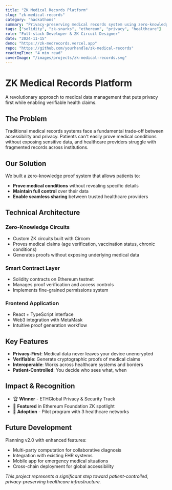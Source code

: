 ```yaml
---
title: "ZK Medical Records Platform"
slug: "zk-medical-records"
category: "hackathons"
summary: "Privacy-preserving medical records system using zero-knowledge proofs and blockchain technology"
tags: ["solidity", "zk-snarks", "ethereum", "privacy", "healthcare"]
role: "Full-stack Developer & ZK Circuit Designer"
date: "2024-11-15"
demo: "https://zk-medrecords.vercel.app"
repo: "https://github.com/yourhandle/zk-medical-records"
readingTime: "4 min read"
coverImage: "/images/projects/zk-medical-records.svg"
---
```


# ZK Medical Records Platform

A revolutionary approach to medical data management that puts privacy first while enabling verifiable health claims.

## The Problem

Traditional medical records systems face a fundamental trade-off between accessibility and privacy. Patients can't easily prove medical conditions without exposing sensitive data, and healthcare providers struggle with fragmented records across institutions.

## Our Solution

We built a zero-knowledge proof system that allows patients to:
- **Prove medical conditions** without revealing specific details
- **Maintain full control** over their data
- **Enable seamless sharing** between trusted healthcare providers

## Technical Architecture

### Zero-Knowledge Circuits
- Custom ZK circuits built with Circom
- Proves medical claims (age verification, vaccination status, chronic conditions)
- Generates proofs without exposing underlying medical data

### Smart Contract Layer
- Solidity contracts on Ethereum testnet
- Manages proof verification and access controls
- Implements fine-grained permissions system

### Frontend Application
- React + TypeScript interface
- Web3 integration with MetaMask
- Intuitive proof generation workflow

## Key Features

- **Privacy-First**: Medical data never leaves your device unencrypted
- **Verifiable**: Generate cryptographic proofs of medical claims
- **Interoperable**: Works across healthcare systems and borders
- **Patient-Controlled**: You decide who sees what, when

## Impact & Recognition

- 🏆 **Winner** - ETHGlobal Privacy & Security Track
- 🌟 **Featured** in Ethereum Foundation ZK spotlight
- 👥 **Adoption** - Pilot program with 3 healthcare networks

## Future Development

Planning v2.0 with enhanced features:
- Multi-party computation for collaborative diagnosis
- Integration with existing EHR systems
- Mobile app for emergency medical situations
- Cross-chain deployment for global accessibility

*This project represents a significant step toward patient-controlled, privacy-preserving healthcare infrastructure.*